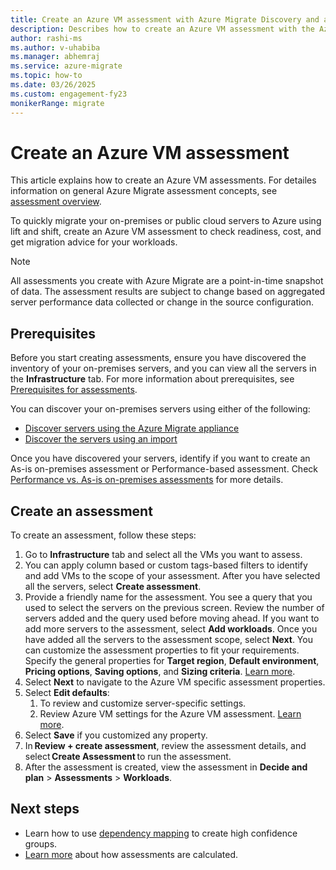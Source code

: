 ```yaml
---
title: Create an Azure VM assessment with Azure Migrate Discovery and assessment tool | Microsoft Docs
description: Describes how to create an Azure VM assessment with the Azure Migrate Discovery and assessment tool
author: rashi-ms
ms.author: v-uhabiba
ms.manager: abhemraj
ms.service: azure-migrate
ms.topic: how-to
ms.date: 03/26/2025
ms.custom: engagement-fy23
monikerRange: migrate
---
```


# Create an Azure VM assessment

This article explains how to create an Azure VM assessments. For detailes information on general Azure Migrate assessment concepts, see [assessment overview](concepts-assessment-overview.md). 

To quickly migrate your on-premises or public cloud servers to Azure using lift and shift, create an Azure VM assessment to check readiness, cost, and get migration advice for your workloads. 

> [!Note]
> All assessments you create with Azure Migrate are a point-in-time snapshot of data. The assessment results are subject to change based on aggregated server performance data collected or change in the source configuration.  

## Prerequisites 

Before you start creating assessments, ensure you have discovered the inventory of your on-premises servers, and you can view all the servers in the **Infrastructure** tab. For more information about prerequisites, see [Prerequisites for assessments](assessment-prerequisites.md). 

You can discover your on-premises servers using either of the following: 

- [Discover servers using the Azure Migrate appliance](tutorial-discover-hyper-v.md)
- [Discover the servers using an import](tutorial-discover-import.md) 

Once you have discovered your servers, identify if you want to create an As-is on-premises assessment or Performance-based assessment. Check [Performance vs. As-is on-premises assessments](target-right-sizing.md) for more details.  

## Create an assessment 

To create an assessment, follow these steps:

1. Go to **Infrastructure** tab and select all the VMs you want to assess.
1. You can apply column based or custom tags-based filters to identify and add VMs to the scope of your assessment. 
    After you have selected all the servers, select **Create assessment**.  
1. Provide a friendly name for the assessment. You see a query that you used to select the servers on the previous screen. Review the number of servers added and the query used before moving ahead. If you want to add more servers to the assessment, select **Add workloads**. Once you have added all the servers to the assessment scope, select **Next**. 
    You can customize the assessment properties to fit your requirements. Specify the general properties for **Target region**, **Default environment**, **Pricing options**, **Saving options**, and **Sizing criteria**. [Learn more](assessment-report.md). 
1. Select **Next** to navigate to the Azure VM specific assessment properties.  
1. Select **Edit defaults**:
    1. To review and customize server-specific settings.  
    1. Review Azure VM settings for the Azure VM assessment. [Learn more](assessment-properties.md).
1. Select **Save** if you customized any property.
1. In **Review + create assessment**, review the assessment details, and select **Create Assessment** to run the assessment. 
1. After the assessment is created, view the assessment in **Decide and plan** > **Assessments** > **Workloads**.  

## Next steps

- Learn how to use [dependency mapping](how-to-create-group-machine-dependencies.md) to create high confidence groups.
- [Learn more](concepts-assessment-calculation.md) about how assessments are calculated.
